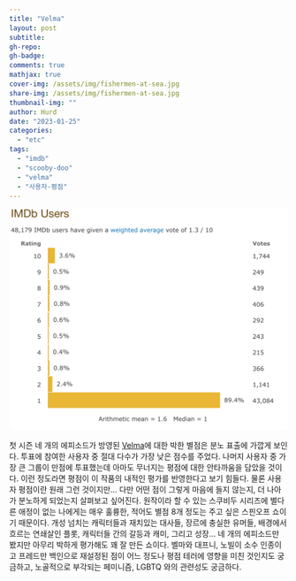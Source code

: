 ```yaml
---
title: "Velma"
layout: post
subtitle: 
gh-repo:
gh-badge:
comments: true
mathjax: true
cover-img: /assets/img/fishermen-at-sea.jpg
share-img: /assets/img/fishermen-at-sea.jpg
thumbnail-img: ""
author: Hurd
date: "2023-01-25"
categories: 
  - "etc"
tags: 
  - "imdb"
  - "scooby-doo"
  - "velma"
  - "사용자-평점"
---
```


![Velma 투표 상세](/assets/img/Screenshot-2023-01-25-at-10.21.32-AM-1024x817.png)

첫 시즌 네 개의 에피소드가 방영된 [Velma](https://www.imdb.com/title/tt14153790/?ref_=fn_al_tt_1)에 대한 박한 별점은 분노 표출에 가깝게 보인다. 투표에 참여한 사용자 중 절대 다수가 가장 낮은 점수를 주었다. 나머지 사용자 중 가장 큰 그룹이 만점에 투표했는데 아마도 무너지는 평점에 대한 안타까움을 담았을 것이다. 이런 정도라면 평점이 이 작품의 내적인 평가를 반영한다고 보기 힘들다. 물론 사용자 평점이란 원래 그런 것이지만... 다만 어떤 점이 그렇게 마음에 들지 않는지, 더 나아가 분노하게 되었는지 살펴보고 싶어진다. 원작이라 할 수 있는 스쿠비두 시리즈에 별다른 애정이 없는 나에게는 매우 훌륭한, 적어도 별점 8개 정도는 주고 싶은 스핀오프 쇼이기 때문이다. 개성 넘치는 캐릭터들과 재치있는 대사들, 장르에 충실한 유머들, 배경에서 흐르는 연쇄살인 플롯, 캐릭터들 간의 갈등과 캐미, 그리고 성장... 네 개의 에피소드만 봤지만 아무리 박하게 평가해도 꽤 잘 만든 쇼이다. 벨마와 대프니, 노빌이 소수 인종이고 프레드만 백인으로 재설정된 점이 어느 정도나 평점 테러에 영향을 미친 것인지도 궁금하고, 노골적으로 부각되는 페미니즘, LGBTQ 와의 관련성도 궁금하다.
